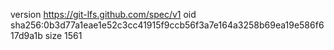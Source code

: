 version https://git-lfs.github.com/spec/v1
oid sha256:0b3d77a1eae1e52c3cc41915f9ccb56f3a7e164a3258b69ea19e586f617d9a1b
size 1561
